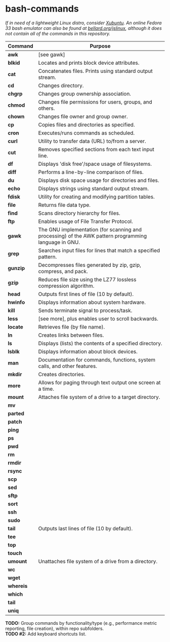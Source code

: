 # bash-commands
*If in need of a lightweight Linux distro, consider [Xubuntu](https://xubuntu.org/tour/). An online Fedora 33 bash emulator can also be found at [bellard.org/jslinux](https://bellard.org/jslinux/), although it does not contain all of the commands in this repository.*
  
| Command | Purpose |
| --- | --- |
| **awk** | [see gawk] |
| **blkid** | Locates and prints block device attributes. |  
| **cat** | Concatenates files. Prints using standard output stream. |
| **cd** | Changes directory. |
| **chgrp** | Changes group ownership association. |
| **chmod** | Changes file permissions for users, groups, and others. |
| **chown** | Changes file owner and group owner.|
| **cp** | Copies files and directories as specified. |
| **cron** | Executes/runs commands as scheduled. |  
| **curl** | Utility to transfer data (URL) to/from a server. |
| **cut** | Removes specified sections from each text input line. |
| **df** | Displays 'disk free'/space usage of filesystems. |
| **diff** | Performs a line-by-line comparison of files. |
| **du** | Displays disk space usage for directories and files. |
| **echo** | Displays strings using standard output stream. |  
| **fdisk** | Utility for creating and modifying partition tables. |
| **file** | Returns file data type. |  
| **find** | Scans directory hierarchy for files. |
| **ftp** | Enables usage of File Transfer Protocol. |
| **gawk** | The GNU implementation (for scanning and processing) of the AWK pattern programming language in GNU. |
| **grep** | Searches input files for lines that match a specified pattern. |
| **gunzip** | Decompresses files generated by zip, gzip, compress, and pack. |
| **gzip** | Reduces file size using the LZ77 lossless compression algorithm. |
| **head** | Outputs first lines of file (10 by default). |  
| **hwinfo** | Displays information about system hardware. |  
| **kill** | Sends terminate signal to process/task. |
| **less** | [see more], plus enables user to scroll backwards. |  
| **locate** | Retrieves file (by file name). |
| **ln** | Creates links between files. |
| **ls** | Displays (lists) the contents of a specified directory. |
| **lsblk** | Displays information about block devices. |  
| **man** | Documentation for commands, functions, system calls, and other features. |  
| **mkdir** | Creates directories. |  
| **more** | Allows for paging through text output one screen at a time. |  
| **mount** | Attaches file system of a drive to a target directory. |
| **mv** | |
| **parted** | |  
| **patch** | |
| **ping** | |
| **ps** | |
| **pwd** | |
| **rm** | |
| **rmdir** | |
| **rsync** | |
| **scp** | |
| **sed** | |
| **sftp** | |
| **sort** | |
| **ssh** | |
| **sudo** | |
| **tail** | Outputs last lines of file (10 by default). |
| **tee** | |
| **top** | |
| **touch** | |
| **umount** | Unattaches file system of a drive from a directory. |
| **wc** | |
| **wget** | |
| **whereis** | |
| **which** | |
| **tail** | |
| **uniq** | |

**TODO:** Group commands by functionality/type (e.g., performance metric reporting, file creation), within repo subfolders.  
**TODO #2:** Add keyboard shortcuts list.
